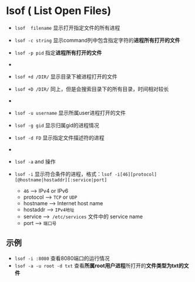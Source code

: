 
# lsof ( List Open Files)



- `lsof  filename` 显示打开指定文件的所有进程
- `lsof -c string`   显示command列中包含指定字符的**进程所有打开的文件**
- `lsof -p pid`   指定**进程所有打开的文件**
- 
- `lsof +d /DIR/` 显示目录下被进程打开的文件
- `lsof +D /DIR/` 同上，但是会搜索目录下的所有目录，时间相对较长

- 
- `lsof -u username`  显示所属user进程打开的文件
- `lsof -g gid` 显示归属gid的进程情况
- `lsof -d FD` 显示指定文件描述符的进程
- 
- `lsof -a` and 操作 
- `lsof -i` 显示符合条件的进程，格式：`lsof -i[46][protocol][@hostname|hostaddr][:service|port]`
  - `46` --> IPv4 or IPv6
  - protocol --> `TCP` or `UDP`
  - hostname --> Internet host name
  - hostaddr --> `IPv4地址`
  - service -->` /etc/services` 文件中的 service name
  - port --> `端口号`



## 示例

- `lsof -i :8080`  查看8080端口的运行情况
- `lsof -a -u root -d txt`  查看**所属root用户进程**所打开的**文件类型为txt的文件**
